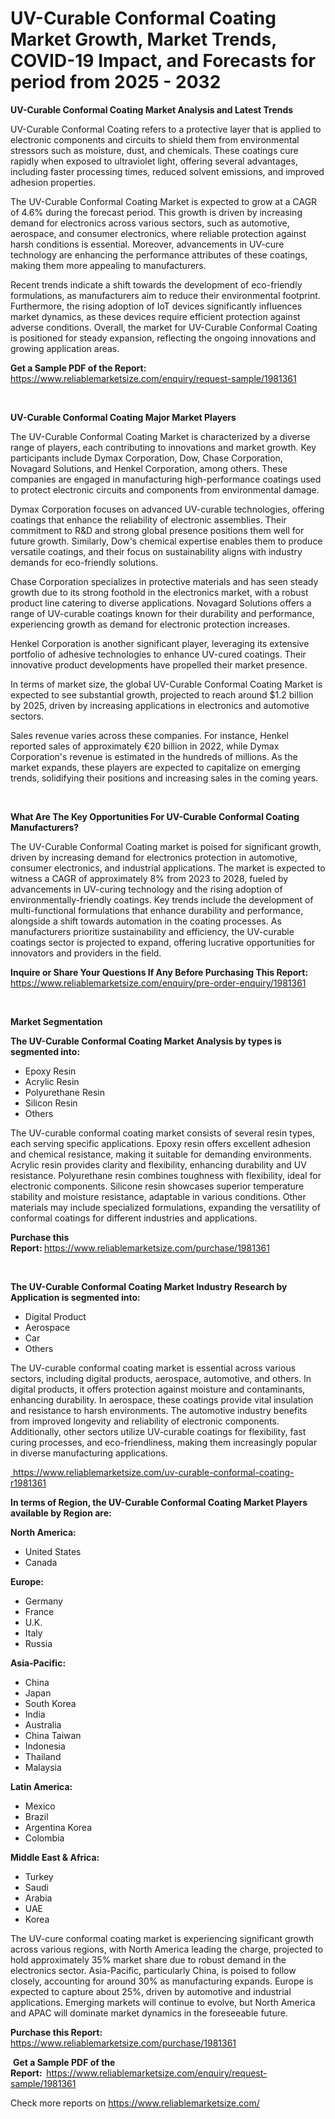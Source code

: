 <p><h1>UV-Curable Conformal Coating Market Growth, Market Trends, COVID-19 Impact, and Forecasts for period from 2025 - 2032</h1></p><p><strong>UV-Curable Conformal Coating Market Analysis and Latest Trends</strong></p>
<p><p>UV-Curable Conformal Coating refers to a protective layer that is applied to electronic components and circuits to shield them from environmental stressors such as moisture, dust, and chemicals. These coatings cure rapidly when exposed to ultraviolet light, offering several advantages, including faster processing times, reduced solvent emissions, and improved adhesion properties. </p><p>The UV-Curable Conformal Coating Market is expected to grow at a CAGR of 4.6% during the forecast period. This growth is driven by increasing demand for electronics across various sectors, such as automotive, aerospace, and consumer electronics, where reliable protection against harsh conditions is essential. Moreover, advancements in UV-cure technology are enhancing the performance attributes of these coatings, making them more appealing to manufacturers. </p><p>Recent trends indicate a shift towards the development of eco-friendly formulations, as manufacturers aim to reduce their environmental footprint. Furthermore, the rising adoption of IoT devices significantly influences market dynamics, as these devices require efficient protection against adverse conditions. Overall, the market for UV-Curable Conformal Coating is positioned for steady expansion, reflecting the ongoing innovations and growing application areas.</p></p>
<p><strong>Get a Sample PDF of the Report:&nbsp;</strong> <a href="https://www.reliablemarketsize.com/enquiry/request-sample/1981361?utm_campaign=2186&utm_medium=2&utm_source=Github&utm_content=ia&utm_term=05022025&utm_id=uv-curable-conformal-coating">https://www.reliablemarketsize.com/enquiry/request-sample/1981361</a></p>
<p>&nbsp;</p>
<p><strong>UV-Curable Conformal Coating Major Market Players</strong></p>
<p><p>The UV-Curable Conformal Coating Market is characterized by a diverse range of players, each contributing to innovations and market growth. Key participants include Dymax Corporation, Dow, Chase Corporation, Novagard Solutions, and Henkel Corporation, among others. These companies are engaged in manufacturing high-performance coatings used to protect electronic circuits and components from environmental damage.</p><p>Dymax Corporation focuses on advanced UV-curable technologies, offering coatings that enhance the reliability of electronic assemblies. Their commitment to R&D and strong global presence positions them well for future growth. Similarly, Dow's chemical expertise enables them to produce versatile coatings, and their focus on sustainability aligns with industry demands for eco-friendly solutions.</p><p>Chase Corporation specializes in protective materials and has seen steady growth due to its strong foothold in the electronics market, with a robust product line catering to diverse applications. Novagard Solutions offers a range of UV-curable coatings known for their durability and performance, experiencing growth as demand for electronic protection increases.</p><p>Henkel Corporation is another significant player, leveraging its extensive portfolio of adhesive technologies to enhance UV-cured coatings. Their innovative product developments have propelled their market presence.</p><p>In terms of market size, the global UV-Curable Conformal Coating Market is expected to see substantial growth, projected to reach around $1.2 billion by 2025, driven by increasing applications in electronics and automotive sectors.</p><p>Sales revenue varies across these companies. For instance, Henkel reported sales of approximately €20 billion in 2022, while Dymax Corporation's revenue is estimated in the hundreds of millions. As the market expands, these players are expected to capitalize on emerging trends, solidifying their positions and increasing sales in the coming years.</p></p>
<p>&nbsp;</p>
<p><strong>What Are The Key Opportunities For UV-Curable Conformal Coating Manufacturers?</strong></p>
<p><p>The UV-Curable Conformal Coating market is poised for significant growth, driven by increasing demand for electronics protection in automotive, consumer electronics, and industrial applications. The market is expected to witness a CAGR of approximately 8% from 2023 to 2028, fueled by advancements in UV-curing technology and the rising adoption of environmentally-friendly coatings. Key trends include the development of multi-functional formulations that enhance durability and performance, alongside a shift towards automation in the coating processes. As manufacturers prioritize sustainability and efficiency, the UV-curable coatings sector is projected to expand, offering lucrative opportunities for innovators and providers in the field.</p></p>
<p><strong>Inquire or Share Your Questions If Any Before Purchasing This Report:</strong> <a href="https://www.reliablemarketsize.com/enquiry/pre-order-enquiry/1981361?utm_campaign=2186&utm_medium=2&utm_source=Github&utm_content=ia&utm_term=05022025&utm_id=uv-curable-conformal-coating">https://www.reliablemarketsize.com/enquiry/pre-order-enquiry/1981361</a></p>
<p>&nbsp;</p>
<p><strong>Market Segmentation</strong></p>
<p><strong>The UV-Curable Conformal Coating Market Analysis by types is segmented into:</strong></p>
<p><ul><li>Epoxy Resin</li><li>Acrylic Resin</li><li>Polyurethane Resin</li><li>Silicon Resin</li><li>Others</li></ul></p>
<p><p>The UV-curable conformal coating market consists of several resin types, each serving specific applications. Epoxy resin offers excellent adhesion and chemical resistance, making it suitable for demanding environments. Acrylic resin provides clarity and flexibility, enhancing durability and UV resistance. Polyurethane resin combines toughness with flexibility, ideal for electronic components. Silicone resin showcases superior temperature stability and moisture resistance, adaptable in various conditions. Other materials may include specialized formulations, expanding the versatility of conformal coatings for different industries and applications.</p></p>
<p><strong>Purchase this Report:&nbsp;</strong><a href="https://www.reliablemarketsize.com/purchase/1981361?utm_campaign=2186&utm_medium=2&utm_source=Github&utm_content=ia&utm_term=05022025&utm_id=uv-curable-conformal-coating">https://www.reliablemarketsize.com/purchase/1981361</a></p>
<p>&nbsp;</p>
<p><strong>The UV-Curable Conformal Coating Market Industry Research by Application is segmented into:</strong></p>
<p><ul><li>Digital Product</li><li>Aerospace</li><li>Car</li><li>Others</li></ul></p>
<p><p>The UV-curable conformal coating market is essential across various sectors, including digital products, aerospace, automotive, and others. In digital products, it offers protection against moisture and contaminants, enhancing durability. In aerospace, these coatings provide vital insulation and resistance to harsh environments. The automotive industry benefits from improved longevity and reliability of electronic components. Additionally, other sectors utilize UV-curable coatings for flexibility, fast curing processes, and eco-friendliness, making them increasingly popular in diverse manufacturing applications.</p></p>
<p><a href="https://www.reliablemarketsize.com/uv-curable-conformal-coating-r1981361?utm_campaign=2186&utm_medium=2&utm_source=Github&utm_content=ia&utm_term=05022025&utm_id=uv-curable-conformal-coating">&nbsp;https://www.reliablemarketsize.com/uv-curable-conformal-coating-r1981361</a></p>
<p><strong>In terms of Region, the UV-Curable Conformal Coating Market Players available by Region are:</strong></p>
<p>
    <p> <strong> North America: </strong>
        <ul>
            <li>United States</li>
            <li>Canada</li>
        </ul>
        </p> 
    <p> <strong> Europe: </strong>
        <ul>
            <li>Germany</li>
            <li>France</li>
            <li>U.K.</li>
            <li>Italy</li>
            <li>Russia</li>
        </ul>
        </p> 
    <p> <strong> Asia-Pacific: </strong>
        <ul>
            <li>China</li>
            <li>Japan</li>
            <li>South Korea</li>
            <li>India</li>
            <li>Australia</li>
            <li>China Taiwan</li>
            <li>Indonesia</li>
            <li>Thailand</li>
            <li>Malaysia</li>
        </ul>
        </p> 
    <p> <strong> Latin America: </strong>
        <ul>
            <li>Mexico</li>
            <li>Brazil</li>
            <li>Argentina Korea</li>
            <li>Colombia</li>
        </ul>
        </p> 
    <p> <strong> Middle East & Africa: </strong>
        <ul>
            <li>Turkey</li>
            <li>Saudi</li>
            <li>Arabia</li>
            <li>UAE</li>
            <li>Korea</li>
        </ul>
    </p>
    </p>
<p><p>The UV-cure conformal coating market is experiencing significant growth across various regions, with North America leading the charge, projected to hold approximately 35% market share due to robust demand in the electronics sector. Asia-Pacific, particularly China, is poised to follow closely, accounting for around 30% as manufacturing expands. Europe is expected to capture about 25%, driven by automotive and industrial applications. Emerging markets will continue to evolve, but North America and APAC will dominate market dynamics in the foreseeable future.</p></p>
<p><strong>Purchase this Report: </strong><a href="https://www.reliablemarketsize.com/purchase/1981361?utm_campaign=2186&utm_medium=2&utm_source=Github&utm_content=ia&utm_term=05022025&utm_id=uv-curable-conformal-coating">https://www.reliablemarketsize.com/purchase/1981361</a></p>
<p>&nbsp;<strong>Get a Sample PDF of the Report:&nbsp;&nbsp;</strong><a href="https://www.reliablemarketsize.com/enquiry/request-sample/1981361?utm_campaign=2186&utm_medium=2&utm_source=Github&utm_content=ia&utm_term=05022025&utm_id=uv-curable-conformal-coating">https://www.reliablemarketsize.com/enquiry/request-sample/1981361</a></p>
<p><strong></strong></p>
<p>Check more reports on <a href="https://www.reliablemarketsize.com/?utm_campaign=2186&utm_medium=2&utm_source=Github&utm_content=ia&utm_term=05022025&utm_id=uv-curable-conformal-coating">https://www.reliablemarketsize.com/</a></p>